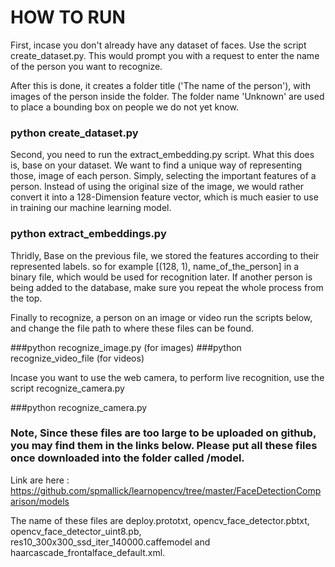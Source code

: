 # HOW TO RUN


First, incase you don't already have any dataset of faces. Use the script create_dataset.py. This would prompt you with a request to enter the name of the person you want to recognize.

After this is done, it creates a folder title ('The name of the person'), with images of the person inside the folder.
The folder name 'Unknown' are used to place a bounding box on people we do not yet know.

### python create_dataset.py



Second, you need to run the extract_embedding.py script. What this does is, base on your dataset. We want to find a unique way of representing those, image of each person. Simply, selecting the important features of a person. Instead of using the original size of the image, we would rather convert it into a 128-Dimension feature vector, which is much easier to use in training our machine learning model. 

### python extract_embeddings.py



Thridly, Base on the previous file, we stored the features according to their represented labels.
so for example [(128, 1), name_of_the_person] in a binary file, which would be used for recognition later. If another person is being added to the database, make sure you repeat the whole process from the top.

Finally to recognize, a person on an image or video run the scripts below, and change the file path to where these files can be found.

###python recognize_image.py (for images)
###python recognize_video_file (for videos)


Incase you want to use the web camera, to perform live recognition, use the script recognize_camera.py


###python recognize_camera.py


### Note, Since these files are too large to be uploaded on github, you may find them in the links below. Please put all these files once downloaded into the folder called /model.

Link are here : https://github.com/spmallick/learnopencv/tree/master/FaceDetectionComparison/models

The name of these files are deploy.prototxt, opencv_face_detector.pbtxt, opencv_face_detector_uint8.pb, res10_300x300_ssd_iter_140000.caffemodel and haarcascade_frontalface_default.xml.